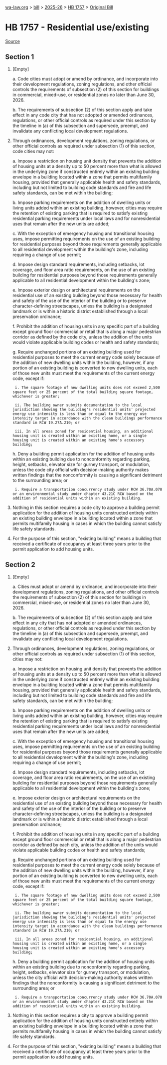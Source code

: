 [wa-law.org](/) > [bill](/bill/) > [2025-26](/bill/2025-26/) > [HB 1757](/bill/2025-26/hb/1757/) > [Original Bill](/bill/2025-26/hb/1757/1/)

# HB 1757 - Residential use/existing

[Source](http://lawfilesext.leg.wa.gov/biennium/2025-26/Pdf/Bills/House%20Bills/1757.pdf)

## Section 1
1. [Empty]

    a. Code cities must adopt or amend by ordinance, and incorporate into their development regulations, zoning regulations, and other official controls the requirements of subsection (2) of this section for buildings in commercial, mixed-use, or residential zones no later than June 30, 2026.

    b. The requirements of subsection (2) of this section apply and take effect in any code city that has not adopted or amended ordinances, regulations, or other official controls as required under this section by the timeline in (a) of this subsection and supersede, preempt, and invalidate any conflicting local development regulations.

2. Through ordinances, development regulations, zoning regulations, or other official controls as required under subsection (1) of this section, code cities may not:

    a. Impose a restriction on housing unit density that prevents the addition of housing units at a density up to 50 percent more than what is allowed in the underlying zone if constructed entirely within an existing building envelope in a building located within a zone that permits multifamily housing, provided that generally applicable health and safety standards, including but not limited to building code standards and fire and life safety standards, can be met within the building;

    b. Impose parking requirements on the addition of dwelling units or living units added within an existing building, however, cities may require the retention of existing parking that is required to satisfy existing residential parking requirements under local laws and for nonresidential uses that remain after the new units are added;

    c. With the exception of emergency housing and transitional housing uses, impose permitting requirements on the use of an existing building for residential purposes beyond those requirements generally applicable to all residential development within the building's zone, including requiring a change of use permit;

    d. Impose design standard requirements, including setbacks, lot coverage, and floor area ratio requirements, on the use of an existing building for residential purposes beyond those requirements generally applicable to all residential development within the building's zone;

    e. Impose exterior design or architectural requirements on the residential use of an existing building beyond those necessary for health and safety of the use of the interior of the building or to preserve character-defining streetscapes, unless the building is a designated landmark or is within a historic district established through a local preservation ordinance;

    f. Prohibit the addition of housing units in any specific part of a building except ground floor commercial or retail that is along a major pedestrian corridor as defined by the code city, unless the addition of the units would violate applicable building codes or health and safety standards;

    g. Require unchanged portions of an existing building used for residential purposes to meet the current energy code solely because of the addition of new dwelling units within the building, however, if any portion of an existing building is converted to new dwelling units, each of those new units must meet the requirements of the current energy code, except if:

        i. The square footage of new dwelling units does not exceed 2,500 square feet or 25 percent of the total building square footage, whichever is greater;

        ii. The building owner submits documentation to the local jurisdiction showing the building's residential units' projected energy use intensity is less than or equal to the energy use intensity target in accordance with the clean buildings performance standard in RCW 19.27A.210; or

        iii. In all areas zoned for residential housing, an additional housing unit is created within an existing home, or a single housing unit is created within an existing home's accessory building;

    h. Deny a building permit application for the addition of housing units within an existing building due to nonconformity regarding parking, height, setbacks, elevator size for gurney transport, or modulation, unless the code city official with decision-making authority makes written findings that the nonconformity is causing a significant detriment to the surrounding area; or

        i. Require a transportation concurrency study under RCW 36.70A.070 or an environmental study under chapter 43.21C RCW based on the addition of residential units within an existing building.

3. Nothing in this section requires a code city to approve a building permit application for the addition of housing units constructed entirely within an existing building envelope in a building located within a zone that permits multifamily housing in cases in which the building cannot satisfy life safety standards.

4. For the purpose of this section, "existing building" means a building that received a certificate of occupancy at least three years prior to the permit application to add housing units.

## Section 2
1. [Empty]

    a. Cities must adopt or amend by ordinance, and incorporate into their development regulations, zoning regulations, and other official controls the requirements of subsection (2) of this section for buildings in commercial, mixed-use, or residential zones no later than June 30, 2026.

    b. The requirements of subsection (2) of this section apply and take effect in any city that has not adopted or amended ordinances, regulations, or other official controls as required under this section by the timeline in (a) of this subsection and supersede, preempt, and invalidate any conflicting local development regulations.

2. Through ordinances, development regulations, zoning regulations, or other official controls as required under subsection (1) of this section, cities may not:

    a. Impose a restriction on housing unit density that prevents the addition of housing units at a density up to 50 percent more than what is allowed in the underlying zone if constructed entirely within an existing building envelope in a building located within a zone that permits multifamily housing, provided that generally applicable health and safety standards, including but not limited to building code standards and fire and life safety standards, can be met within the building;

    b. Impose parking requirements on the addition of dwelling units or living units added within an existing building, however, cities may require the retention of existing parking that is required to satisfy existing residential parking requirements under local laws and for nonresidential uses that remain after the new units are added;

    c. With the exception of emergency housing and transitional housing uses, impose permitting requirements on the use of an existing building for residential purposes beyond those requirements generally applicable to all residential development within the building's zone, including requiring a change of use permit;

    d. Impose design standard requirements, including setbacks, lot coverage, and floor area ratio requirements, on the use of an existing building for residential purposes beyond those requirements generally applicable to all residential development within the building's zone;

    e. Impose exterior design or architectural requirements on the residential use of an existing building beyond those necessary for health and safety of the use of the interior of the building or to preserve character-defining streetscapes, unless the building is a designated landmark or is within a historic district established through a local preservation ordinance;

    f. Prohibit the addition of housing units in any specific part of a building except ground floor commercial or retail that is along a major pedestrian corridor as defined by each city, unless the addition of the units would violate applicable building codes or health and safety standards;

    g. Require unchanged portions of an existing building used for residential purposes to meet the current energy code solely because of the addition of new dwelling units within the building, however, if any portion of an existing building is converted to new dwelling units, each of those new units must meet the requirements of the current energy code, except if:

        i. The square footage of new dwelling units does not exceed 2,500 square feet or 25 percent of the total building square footage, whichever is greater;

        ii. The building owner submits documentation to the local jurisdiction showing the building's residential units' projected energy use intensity is less than or equal to the energy use intensity target in accordance with the clean buildings performance standard in RCW 19.27A.210; or

        iii. In all areas zoned for residential housing, an additional housing unit is created within an existing home, or a single housing unit is created within an existing home's accessory building;

    h. Deny a building permit application for the addition of housing units within an existing building due to nonconformity regarding parking, height, setbacks, elevator size for gurney transport, or modulation, unless the city official with decision-making authority makes written findings that the nonconformity is causing a significant detriment to the surrounding area; or

        i. Require a transportation concurrency study under RCW 36.70A.070 or an environmental study under chapter 43.21C RCW based on the addition of residential units within an existing building.

3. Nothing in this section requires a city to approve a building permit application for the addition of housing units constructed entirely within an existing building envelope in a building located within a zone that permits multifamily housing in cases in which the building cannot satisfy life safety standards.

4. For the purpose of this section, "existing building" means a building that received a certificate of occupancy at least three years prior to the permit application to add housing units.
